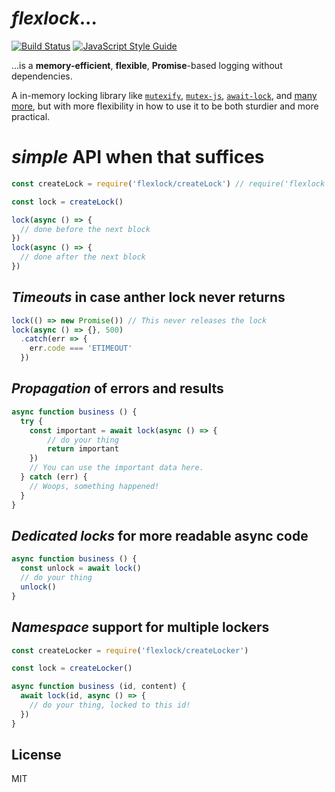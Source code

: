 # _flexlock_...


[![Build Status](https://travis-ci.org/martinheidegger/flexlock.svg?branch=master)](https://travis-ci.org/martinheidegger/flexlock)
[![JavaScript Style Guide](https://img.shields.io/badge/code_style-standard-brightgreen.svg)](https://standardjs.com)

...is a **memory-efficient**, **flexible**, **Promise**-based logging without dependencies.

A in-memory locking library like [`mutexify`](https://github.com/mafintosh/mutexify), [`mutex-js`](https://github.com/danielglennross/mutex-js), [`await-lock`](https://www.npmjs.com/package/await-lock), and [many more](https://www.npmjs.com/search?q=promise+lock), but with more flexibility in how
to use it to be both sturdier and more practical.


# _simple_ API when that suffices

```javascript
const createLock = require('flexlock/createLock') // require('flexlock').createLock works too

const lock = createLock()

lock(async () => {
  // done before the next block
})
lock(async () => {
  // done after the next block
})
```

## _Timeouts_ in case anther lock never returns

```javascript
lock(() => new Promise()) // This never releases the lock
lock(async () => {}, 500)
  .catch(err => {
    err.code === 'ETIMEOUT'
  })
```

## _Propagation_ of errors and results

```javascript
async function business () {
  try {
    const important = await lock(async () => {
        // do your thing
        return important
    })
    // You can use the important data here.
  } catch (err) {
    // Woops, something happened!
  }
}
```

## _Dedicated locks_ for more readable async code

```javascript
async function business () {
  const unlock = await lock()
  // do your thing
  unlock()
}
```

## _Namespace_ support for multiple lockers

```javascript
const createLocker = require('flexlock/createLocker')

const lock = createLocker()

async function business (id, content) {
  await lock(id, async () => {
    // do your thing, locked to this id!
  })
}
```

## License

MIT
